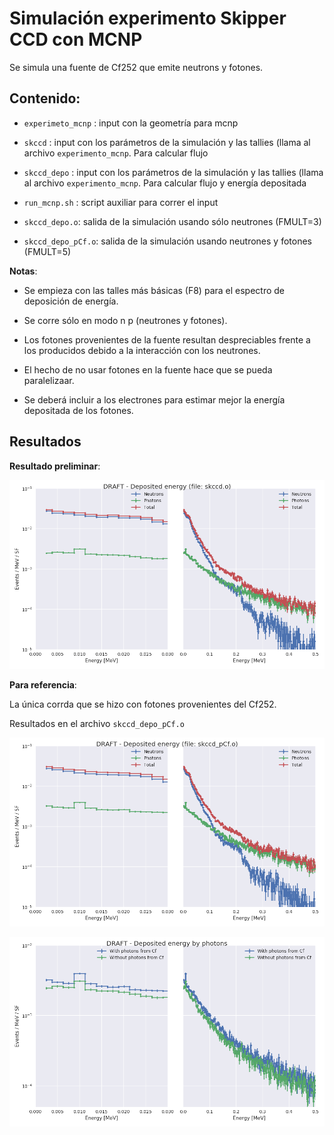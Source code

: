 # Simulación experimento Skipper CCD con MCNP

Se simula una fuente de Cf252 que emite neutrons y fotones.


## Contenido:

* `experimeto_mcnp` : input con la geometría para mcnp

* `skccd` : input con los parámetros de la simulación y las tallies (llama al archivo `experimento_mcnp`. Para calcular flujo

* `skccd_depo` : input con los parámetros de la simulación y las tallies (llama al archivo `experimento_mcnp`. Para calcular flujo y energía depositada

* `run_mcnp.sh` : script auxiliar para correr el input

* `skccd_depo.o`: salida de la simulación usando sólo neutrones (FMULT=3)

* `skccd_depo_pCf.o`: salida de la simulación usando neutrones y fotones (FMULT=5)


**Notas**: 

* Se empieza con las talles más básicas (F8) para el espectro de deposición de energía.

* Se corre sólo en modo n p (neutrones y fotones).

* Los fotones provenientes de la fuente resultan despreciables frente a los producidos debido a la interacción con los neutrones.

* El hecho de no usar fotones en la fuente hace que se pueda paralelizaar.

* Se deberá incluir a los electrones para estimar mejor la energía depositada de los fotones.


## Resultados

**Resultado preliminar**:

![Deposited energy in silicon](espectros_skccd.png)


**Para referencia**:

La única corrda que se hizo con fotones provenientes del Cf252.

Resultados en el archivo `skccd_depo_pCf.o`

![Deposited energy in silicon including photons from Cf252](espectros_skccd_pCf.png)


![Deposited energy by photons with and without taking into accout the photon emission from the Cf source](espectros_photons_from_Cf.png)
